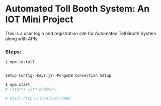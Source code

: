 # Automated Toll Booth System: An IOT Mini Project

This is a user login and registration site for Automated Toll Booth System along with APIs.


### Steps:

```sh
$ npm install
```

```sh

Setup Config->keys.js->MongoDB Connection Setup
```

```sh
$ npm start
# (starts with nodemon)

# Visit http://localhost:5000
```

